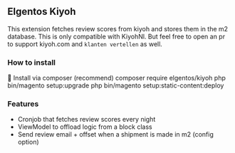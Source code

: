 ## Elgentos Kiyoh

This extension fetches review scores from kiyoh and stores them in the m2 database. This is only compatible with KiyohNl. But feel free to open an pr to support kiyoh.com and `klanten vertellen` as well. 

### How to install

:rocket: Install via composer (recommend)
	composer require elgentos/kiyoh
	php bin/magento setup:upgrade
	php bin/magento setup:static-content:deploy

### Features

- Cronjob that fetches review scores every night
- ViewModel to offload logic from a block class
- Send review email + offset when a shipment is made in m2 (config option)
